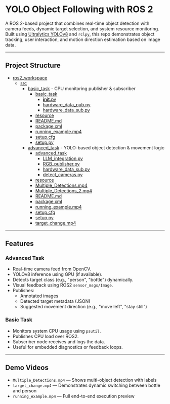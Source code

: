 # YOLO Object Following with ROS 2

A ROS 2-based project that combines real-time object detection with camera feeds, dynamic target selection, and system resource monitoring.  
Built using [Ultralytics YOLOv8](https://github.com/ultralytics/ultralytics) and `rclpy`, this repo demonstrates object tracking, user interaction, and motion direction estimation based on image data.

---

## Project Structure

- [ros2_workspace](./ros2_workspace)
  - [src](./ros2_workspace/src)
    - [basic_task](./ros2_workspace/src/basic_task) - CPU monitoring publisher & subscriber
      - [basic_task](./ros2_workspace/src/basic_task/basic_task)
        - [__init__.py](./ros2_workspace/src/basic_task/basic_task/__init__.py)
        - [hardware_data_pub.py](./ros2_workspace/src/basic_task/basic_task/hardware_data_pub.py)
        - [hardware_data_sub.py](./ros2_workspace/src/basic_task/basic_task/hardware_data_sub.py)
      - [resource](./ros2_workspace/src/basic_task/resource)
      - [README.md](./ros2_workspace/src/basic_task/README.md)
      - [package.xml](./ros2_workspace/src/basic_task/package.xml)
      - [running_example.mp4](./ros2_workspace/src/basic_task/running_example.mp4)
      - [setup.cfg](./ros2_workspace/src/basic_task/setup.cfg)
      - [setup.py](./ros2_workspace/src/basic_task/setup.py)
    - [advanced_task](./ros2_workspace/src/advanced_task) - YOLO-based object detection & movement logic
      - [advanced_task](./ros2_workspace/src/advanced_task/advanced_task)
        - [LLM_integration.py](./ros2_workspace/src/advanced_task/advanced_task/LLM_integration.py)
        - [RGB_publisher.py](./ros2_workspace/src/advanced_task/advanced_task/RGB_publisher.py)
        - [hardware_data_sub.py](./ros2_workspace/src/advanced_task/advanced_task/hardware_data_sub.py)
        - [detect_cameras.py](./ros2_workspace/src/advanced_task/advanced_task/detect_cameras.py)
      - [resource](./ros2_workspace/src/advanced_task/resource)
      - [Multiple_Detections.mp4](./ros2_workspace/src/advanced_task/Multiple_Detections.mp4)
      - [Multiple_Detections_2.mp4](./ros2_workspace/src/advanced_task/Multiple_Detections_2.mp4)
      - [README.md](./ros2_workspace/src/advanced_task/README.md)
      - [package.xml](./ros2_workspace/src/advanced_task/package.xml)
      - [running_example.mp4](./ros2_workspace/src/advanced_task/running_example.mp4)
      - [setup.cfg](./ros2_workspace/src/advanced_task/setup.cfg)
      - [setup.py](./ros2_workspace/src/advanced_task/setup.py)
      - [target_change.mp4](./ros2_workspace/src/advanced_task/target_change.mp4)


---

##  Features

###  Advanced Task
- Real-time camera feed from OpenCV.
- YOLOv8 inference using GPU (if available).
- Detects target class (e.g., "person", "bottle") dynamically.
- Visual feedback using ROS2 `sensor_msgs/Image`.
- Publishes:
  - Annotated images
  - Detected target metadata (JSON)
  - Suggested movement direction (e.g., "move left", "stay still")

###  Basic Task
- Monitors system CPU usage using `psutil`.
- Publishes CPU load over ROS2.
- Subscriber node receives and logs the data.
- Useful for embedded diagnostics or feedback loops.

---

##  Demo Videos

- `Multiple_Detections.mp4` — Shows multi-object detection with labels  
- `target_change.mp4` — Demonstrates dynamic switching between bottle and person  
- `running_example.mp4` — Full end-to-end execution preview  
